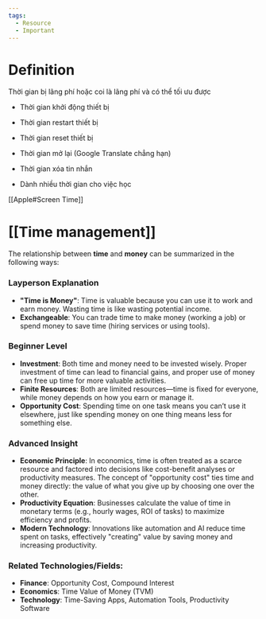 ```yaml
---
tags:
  - Resource
  - Important
---
```

# Definition

Thời gian bị lãng phí hoặc coi là lãng phí và có thể tối ưu được

- Thời gian khởi động thiết bị
- Thời gian restart thiết bị
- Thời gian reset thiết bị
- Thời gian mở lại (Google Translate chẳng hạn)
- Thời gian xóa tin nhắn

- Dành nhiều thời gian cho việc học

[[Apple#Screen Time]]

# [[Time management]]

The relationship between **time** and **money** can be summarized in the following ways:

### Layperson Explanation
- **"Time is Money"**: Time is valuable because you can use it to work and earn money. Wasting time is like wasting potential income.
- **Exchangeable**: You can trade time to make money (working a job) or spend money to save time (hiring services or using tools).

### Beginner Level
- **Investment**: Both time and money need to be invested wisely. Proper investment of time can lead to financial gains, and proper use of money can free up time for more valuable activities.
- **Finite Resources**: Both are limited resources—time is fixed for everyone, while money depends on how you earn or manage it.
- **Opportunity Cost**: Spending time on one task means you can’t use it elsewhere, just like spending money on one thing means less for something else.

### Advanced Insight
- **Economic Principle**: In economics, time is often treated as a scarce resource and factored into decisions like cost-benefit analyses or productivity measures. The concept of "opportunity cost" ties time and money directly: the value of what you give up by choosing one over the other.
- **Productivity Equation**: Businesses calculate the value of time in monetary terms (e.g., hourly wages, ROI of tasks) to maximize efficiency and profits.
- **Modern Technology**: Innovations like automation and AI reduce time spent on tasks, effectively "creating" value by saving money and increasing productivity.

### Related Technologies/Fields:
- **Finance**: Opportunity Cost, Compound Interest
- **Economics**: Time Value of Money (TVM)
- **Technology**: Time-Saving Apps, Automation Tools, Productivity Software